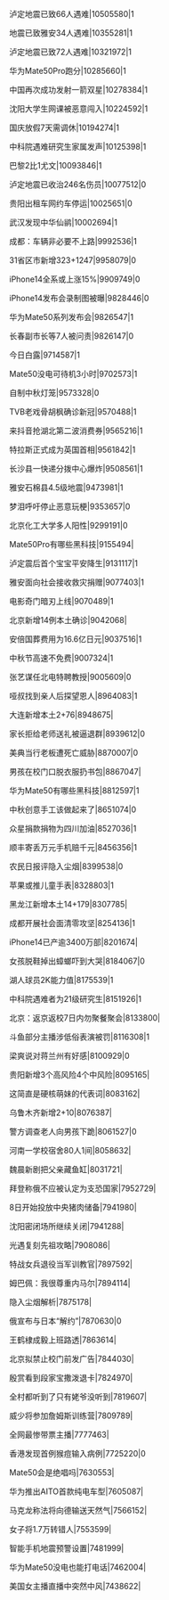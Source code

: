泸定地震已致66人遇难|10505580|1

地震已致雅安34人遇难|10355281|1

泸定地震已致72人遇难|10321972|1

华为Mate50Pro跑分|10285660|1

中国再次成功发射一箭双星|10278384|1

沈阳大学生网课被恶意闯入|10224592|1

国庆放假7天需调休|10194274|1

中科院遇难研究生家属发声|10125398|1

巴黎2比1尤文|10093846|1

泸定地震已收治246名伤员|10077512|0

贵阳出租车网约车停运|10025651|0

武汉发现中华仙鹟|10002694|1

成都：车辆非必要不上路|9992536|1

31省区市新增323+1247|9958079|0

iPhone14全系或上涨15%|9909749|0

iPhone14发布会录制图被曝|9828446|0

华为Mate50系列发布会|9826547|1

长春副市长等7人被问责|9826147|0

今日白露|9714587|1

Mate50没电可待机3小时|9702573|1

自制中秋灯笼|9573328|0

TVB老戏骨胡枫确诊新冠|9570488|1

来抖音抢湖北第二波消费券|9565216|1

特拉斯正式成为英国首相|9561842|1

长沙县一快递分拨中心爆炸|9508561|1

雅安石棉县4.5级地震|9473981|1

梦泪呼吁停止恶意玩梗|9353657|0

北京化工大学多人阳性|9299191|0

Mate50Pro有哪些黑科技|9155494|

泸定震后首个宝宝平安降生|9131117|1

雅安面向社会接收救灾捐赠|9077403|1

电影奇门暗刃上线|9070489|1

北京新增14例本土确诊|9042068|

安倍国葬费用为16.6亿日元|9037516|1

中秋节高速不免费|9007324|1

张艺谋任北电特聘教授|9005609|0

哑叔找到亲人后探望恩人|8964083|1

大连新增本土2+76|8948675|

家长拒给老师送礼被逼退群|8939612|0

美典当行老板遭死亡威胁|8870007|0

男孩在校门口脱衣服扔书包|8867047|

华为Mate50有哪些黑科技|8812597|1

中秋创意手工该做起来了|8651074|0

众星捐款捐物为四川加油|8527036|1

顺丰寄丢万元手机赔千元|8456356|1

农民日报评隐入尘烟|8399538|0

苹果或推儿童手表|8328803|1

黑龙江新增本土14+179|8307785|

成都开展社会面清零攻坚|8254136|1

iPhone14已产逾3400万部|8201674|

女孩脱鞋掉出蟑螂吓到大哭|8184067|0

湖人球员2K能力值|8175539|1

中科院遇难者为21级研究生|8151926|1

北京：返京返校7日内勿聚餐聚会|8133800|

斗鱼部分主播涉低俗表演被罚|8116308|1

梁爽说对蒋兰州有好感|8100929|0

贵阳新增3个高风险4个中风险|8095165|

这简直是硬核萌妹的代表词|8083162|

乌鲁木齐新增2+10|8076387|

警方调查老人向男孩下跪|8061527|0

河南一学校宿舍80人1间|8058632|

魏晨新剧把父亲藏鱼缸|8031721|

拜登称俄不应被认定为支恐国家|7952729|

8日开始投放中央猪肉储备|7941980|

沈阳密闭场所继续关闭|7941288|

光遇复刻先祖攻略|7908086|

特战女兵退役当军训教官|7897592|

姆巴佩：我很尊重内马尔|7894114|

隐入尘烟解析|7875178|

俄宣布与日本“解约”|7870630|0

王鹤棣成毅上班路透|7863614|

北京拟禁止校门前发广告|7844030|

殷赏看到段家宝撒泼退卡|7824970|

全村都听到了只有姥爷没听到|7819607|

威少将参加詹姆斯训练营|7809789|

全网最惨带票主播|7777463|

香港发现首例猴痘输入病例|7725220|0

Mate50会是绝唱吗|7630553|

华为推出AITO首款纯电车型|7605087|

马克龙称法将向德输送天然气|7566152|

女子将1.7万转错人|7553599|

智能手机地震预警设置|7481999|

华为Mate50没电也能打电话|7462004|

美国女主播直播中突然中风|7438622|

